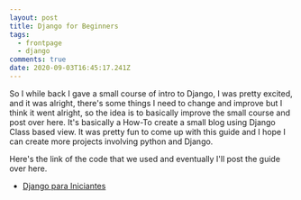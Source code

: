 ```yaml
---
layout: post
title: Django for Beginners
tags:
  - frontpage
  - django
comments: true
date: 2020-09-03T16:45:17.241Z
---
```

So I while back I gave a small course of intro to Django, I was pretty excited, and it was alright, there's some things I need to change and improve but I think it went alright, so the idea is to basically improve the small course and post over here. It's basically a How-To create a small blog using Django Class based view. It was pretty fun to come up with this guide and I hope I can create more projects involving python and Django.

Here's the link of the code that we used and eventually I'll post the guide over here.

* [Django para Iniciantes](https://app.gitbook.com/@allazambrano/s/notes/guides/django-for-beginners)